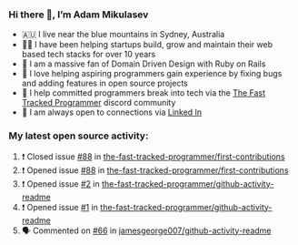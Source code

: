 ### Hi there 👋, I’m Adam Mikulasev

- 🇦🇺 I live near the blue mountains in Sydney, Australia
- 👨‍💻 I have been helping startups build, grow and maintain their web based tech stacks for over 10 years
- 💎 I am a massive fan of Domain Driven Design with Ruby on Rails
- 💞️ I love helping aspiring programmers gain experience by fixing bugs and adding features in open source projects
- 🌱 I help committed programmers break into tech via the [The Fast Tracked Programmer](https://discord.com/invite/VaH6yVGe53) discord community
- 🔗 I am always open to connections via [Linked In](https://www.linkedin.com/in/adam-mikulasev-32690591/)

### My latest open source activity:

<!--START_SECTION:activity-->
1. ❗️ Closed issue [#88](https://github.com/the-fast-tracked-programmer/first-contributions/issues/88) in [the-fast-tracked-programmer/first-contributions](https://github.com/the-fast-tracked-programmer/first-contributions)
2. ❗️ Opened issue [#88](https://github.com/the-fast-tracked-programmer/first-contributions/issues/88) in [the-fast-tracked-programmer/first-contributions](https://github.com/the-fast-tracked-programmer/first-contributions)
3. ❗️ Opened issue [#2](https://github.com/the-fast-tracked-programmer/github-activity-readme/issues/2) in [the-fast-tracked-programmer/github-activity-readme](https://github.com/the-fast-tracked-programmer/github-activity-readme)
4. ❗️ Opened issue [#1](https://github.com/the-fast-tracked-programmer/github-activity-readme/issues/1) in [the-fast-tracked-programmer/github-activity-readme](https://github.com/the-fast-tracked-programmer/github-activity-readme)
5. 🗣 Commented on [#66](https://github.com/jamesgeorge007/github-activity-readme/issues/66) in [jamesgeorge007/github-activity-readme](https://github.com/jamesgeorge007/github-activity-readme)
<!--END_SECTION:activity-->
